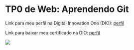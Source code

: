 <h1>TP0 de Web: Aprendendo Git</h1>

Link para meu perfil na Digital Innovation One (DIO):
<a href="https://web.dio.me/users/vitorgabriel616?tab=achievements">
  perfil
</a>

Link para baixar meu certificado na DIO:
<a href="https://certificates.digitalinnovation.one/7D66EECE">
  perfil
</a>

<img src="https://fegemo.github.io/cefet-web/images/medalha-curso-git-na-dio.png">